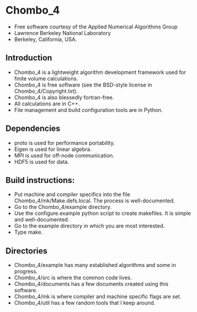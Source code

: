 # Chombo_4
* Free software courtesy of the Applied Numerical Algorithms Group
* Lawrence Berkeley National Laboratory
* Berkeley, California, USA.

## Introduction
* Chombo_4 is a lightweight algorithm development framework used for finite volume calculations.
* Chombo_4 is free software (see the BSD-style license in Chombo_4/Copyright.txt).
* Chombo_4 is also blessedly  fortran-free.    
* All calculations are in C++.
* File management and build configuration tools are in Python.

## Dependencies
* proto is used for performance portability.
* Eigen is used for linear algebra.
* MPI is used for off-node communication.
* HDF5 is used for data.

## Build instructions:
* Put machine and compiler specifics into the file Chombo_4/mk/Make.defs.local.  The process is well-documented.
* Go to the Chombo_4/example directory.
* Use the configure.example python script to create makefiles. It is simple and well-documented.
* Go to the example directory in which you are most interested.
* Type make.

## Directories
* Chombo_4/example has many established algorithms and some in progress.
* Chombo_4/src is where the common code lives.
* Chombo_4/documents has a few documents created using this software.
* Chombo_4/mk  is where compiler and machine specific flags are set.
* Chombo_4/util has a few random tools that I keep around.

